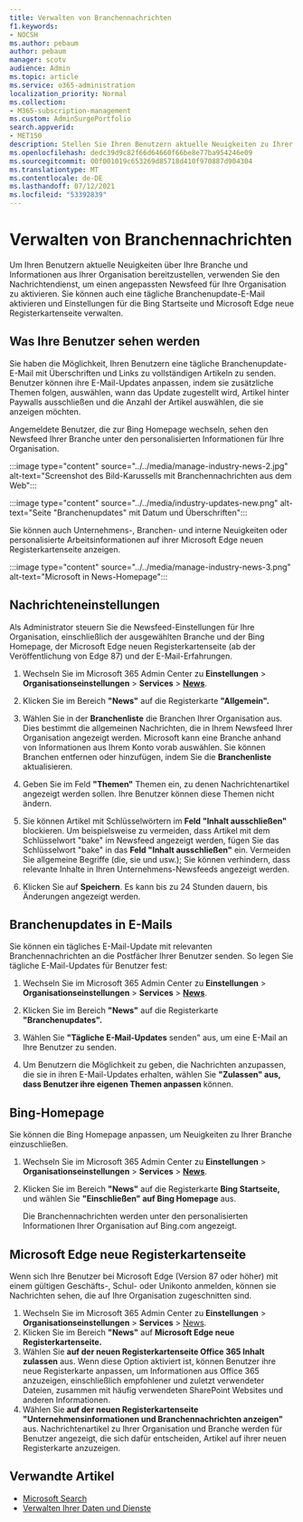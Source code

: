 ```yaml
---
title: Verwalten von Branchennachrichten
f1.keywords:
- NOCSH
ms.author: pebaum
author: pebaum
manager: scotv
audience: Admin
ms.topic: article
ms.service: o365-administration
localization_priority: Normal
ms.collection:
- M365-subscription-management
ms.custom: AdminSurgePortfolio
search.appverid:
- MET150
description: Stellen Sie Ihren Benutzern aktuelle Neuigkeiten zu Ihrer Branche und Informationen aus Ihrer Organisation zur Verfügung. Verwenden Sie den Nachrichtendienst, um einen angepassten Newsfeed für Ihre Organisation zu aktivieren.
ms.openlocfilehash: dedc39d9c82f66d64660f66be8e77ba954246e09
ms.sourcegitcommit: 00f001019c653269d85718d410f970887d904304
ms.translationtype: MT
ms.contentlocale: de-DE
ms.lasthandoff: 07/12/2021
ms.locfileid: "53392839"
---
```

# <a name="manage-industry-news"></a>Verwalten von Branchennachrichten

Um Ihren Benutzern aktuelle Neuigkeiten über Ihre Branche und Informationen aus Ihrer Organisation bereitzustellen, verwenden Sie den Nachrichtendienst, um einen angepassten Newsfeed für Ihre Organisation zu aktivieren. Sie können auch eine tägliche Branchenupdate-E-Mail aktivieren und Einstellungen für die Bing Startseite und Microsoft Edge neue Registerkartenseite verwalten. 

## <a name="what-your-users-will-see"></a>Was Ihre Benutzer sehen werden

Sie haben die Möglichkeit, Ihren Benutzern eine tägliche Branchenupdate-E-Mail mit Überschriften und Links zu vollständigen Artikeln zu senden. Benutzer können ihre E-Mail-Updates anpassen, indem sie zusätzliche Themen folgen, auswählen, wann das Update zugestellt wird, Artikel hinter Paywalls ausschließen und die Anzahl der Artikel auswählen, die sie anzeigen möchten. 
 
Angemeldete Benutzer, die zur Bing Homepage wechseln, sehen den Newsfeed Ihrer Branche unter den personalisierten Informationen für Ihre Organisation. 
 
:::image type="content" source="../../media/manage-industry-news-2.jpg" alt-text="Screenshot des Bild-Karussells mit Branchennachrichten aus dem Web":::

:::image type="content" source="../../media/industry-updates-new.png" alt-text="Seite &quot;Branchenupdates&quot; mit Datum und Überschriften":::

Sie können auch Unternehmens-, Branchen- und interne Neuigkeiten oder personalisierte Arbeitsinformationen auf ihrer Microsoft Edge neuen Registerkartenseite anzeigen. 

:::image type="content" source="../../media/manage-industry-news-3.png" alt-text="Microsoft in News-Homepage":::

## <a name="news-settings"></a>Nachrichteneinstellungen

Als Administrator steuern Sie die Newsfeed-Einstellungen für Ihre Organisation, einschließlich der ausgewählten Branche und der Bing Homepage, der Microsoft Edge neuen Registerkartenseite (ab der Veröffentlichung von Edge 87) und der E-Mail-Erfahrungen. 

1. Wechseln Sie im Microsoft 365 Admin Center zu **Einstellungen**  >  **Organisationseinstellungen**  >  **Services**  >  [**News**](https://admin.microsoft.com/adminportal/home?#/Settings/Services/:/Settings/L1/BingNews). 

1. Klicken Sie im Bereich **"News"** auf die Registerkarte **"Allgemein".**

1. Wählen Sie in der **Branchenliste** die Branchen Ihrer Organisation aus. Dies bestimmt die allgemeinen Nachrichten, die in Ihrem Newsfeed Ihrer Organisation angezeigt werden. Microsoft kann eine Branche anhand von Informationen aus Ihrem Konto vorab auswählen. Sie können Branchen entfernen oder hinzufügen, indem Sie die **Branchenliste** aktualisieren. 

1. Geben Sie im Feld **"Themen"** Themen ein, zu denen Nachrichtenartikel angezeigt werden sollen. Ihre Benutzer können diese Themen nicht ändern. 

1. Sie können Artikel mit Schlüsselwörtern im **Feld "Inhalt ausschließen"** blockieren. Um beispielsweise zu vermeiden, dass Artikel mit dem Schlüsselwort "bake" im Newsfeed angezeigt werden, fügen Sie das Schlüsselwort "bake" in das **Feld "Inhalt ausschließen"** ein. Vermeiden Sie allgemeine Begriffe (die, sie und usw.); Sie können verhindern, dass relevante Inhalte in Ihren Unternehmens-Newsfeeds angezeigt werden. 

1. Klicken Sie auf **Speichern**. Es kann bis zu 24 Stunden dauern, bis Änderungen angezeigt werden. 

## <a name="industry-updates-in-email"></a>Branchenupdates in E-Mails 

Sie können ein tägliches E-Mail-Update mit relevanten Branchennachrichten an die Postfächer Ihrer Benutzer senden. So legen Sie tägliche E-Mail-Updates für Benutzer fest: 

1. Wechseln Sie im Microsoft 365 Admin Center zu **Einstellungen**  >  **Organisationseinstellungen**  >  **Services**  >  [**News**](https://admin.microsoft.com/adminportal/home?#/Settings/Services/:/Settings/L1/BingNews). 

1. Klicken Sie im Bereich **"News"** auf die Registerkarte **"Branchenupdates".** 

1. Wählen Sie **"Tägliche E-Mail-Updates** senden" aus, um eine E-Mail an Ihre Benutzer zu senden. 

1. Um Benutzern die Möglichkeit zu geben, die Nachrichten anzupassen, die sie in ihren E-Mail-Updates erhalten, wählen Sie **"Zulassen" aus, dass Benutzer ihre eigenen Themen anpassen** können. 

## <a name="bing-homepage"></a>Bing-Homepage

Sie können die Bing Homepage anpassen, um Neuigkeiten zu Ihrer Branche einzuschließen. 

1. Wechseln Sie im Microsoft 365 Admin Center zu **Einstellungen**  >  **Organisationseinstellungen**  >  **Services**  >  [**News**](https://admin.microsoft.com/adminportal/home?#/Settings/Services/:/Settings/L1/BingNews). 

1. Klicken Sie im Bereich **"News"** auf die Registerkarte **Bing Startseite,** und wählen Sie **"Einschließen" auf Bing Homepage** aus. 

    Die Branchennachrichten werden unter den personalisierten Informationen Ihrer Organisation auf Bing.com angezeigt. 

## <a name="microsoft-edge-new-tab-page"></a>Microsoft Edge neue Registerkartenseite 
Wenn sich Ihre Benutzer bei Microsoft Edge (Version 87 oder höher) mit einem gültigen Geschäfts-, Schul- oder Unikonto anmelden, können sie Nachrichten sehen, die auf Ihre Organisation zugeschnitten sind.

1. Wechseln Sie im Microsoft 365 Admin Center zu **Einstellungen**  >  **Organisationseinstellungen**  >  **Services**  >  [News](https://admin.microsoft.com/adminportal/home?#/Settings/Services/:/Settings/L1/BingNews).
2. Klicken Sie im Bereich **"News"** auf **Microsoft Edge neue Registerkartenseite.**
3. Wählen Sie **auf der neuen Registerkartenseite Office 365 Inhalt zulassen** aus. Wenn diese Option aktiviert ist, können Benutzer ihre neue Registerkarte anpassen, um Informationen aus Office 365 anzuzeigen, einschließlich empfohlener und zuletzt verwendeter Dateien, zusammen mit häufig verwendeten SharePoint Websites und anderen Informationen.
4. Wählen Sie **auf der neuen Registerkartenseite "Unternehmensinformationen und Branchennachrichten anzeigen"** aus. Nachrichtenartikel zu Ihrer Organisation und Branche werden für Benutzer angezeigt, die sich dafür entscheiden, Artikel auf ihrer neuen Registerkarte anzuzeigen.

## <a name="related-articles"></a>Verwandte Artikel

- 
  [Microsoft Search](/microsoftsearch/)
- [Verwalten Ihrer Daten und Dienste](./index.yml)